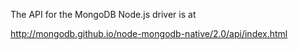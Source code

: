 The API for the MongoDB Node.js driver is at

http://mongodb.github.io/node-mongodb-native/2.0/api/index.html
